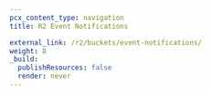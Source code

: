 ```yaml
---
pcx_content_type: navigation
title: R2 Event Notifications

external_link: /r2/buckets/event-notifications/
weight: 8
_build:
  publishResources: false
  render: never
---
```

